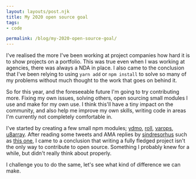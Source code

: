```yaml
---
layout: layouts/post.njk
title: My 2020 open source goal
tags:
- code

permalink: /blog/my-2020-open-source-goal/
---
```


I've realised the more I've been working at project companies how hard it is to show projects on a portfolio. This was true even when I was working at agencies, there was always a NDA in place.
I also came to the conclusion that I've been relying to using `yarn add` or `npm install` to solve so many of my problems without much thought to the work that goes on behind it.

So for this year, and the foreseeable future I'm going to try contributing more. Fixing my own issues, solving others, open sourcing small modules I use and make for my own use. I think this'll have a tiny impact on the community, and also help me improve my own skills, writing code in areas I'm currently not completely comfortable in.

I've started by creating a few small npm modules; [ydmo](https://github.com/nothingrandom/ydmo), [roll](https://github.com/nothingrandom/roll), [varops](https://github.com/nothingrandom/varops), [u8array](https://github.com/nothingrandom/u8array). After reading some tweets and AMA replies by [sindresorhus](https://github.com/sindresorhus) such as [this one](https://github.com/sindresorhus/ama/issues/10), I came to a conclusion that writing a fully fledged project isn't the only way to contribute to open source. Something I probably knew for a while, but didn't really think about properly.

I challenge you to do the same, let's see what kind of difference we can make.